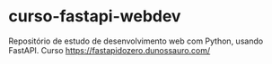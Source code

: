 # curso-fastapi-webdev
Repositório de estudo de desenvolvimento web com Python, usando FastAPI. Curso https://fastapidozero.dunossauro.com/

